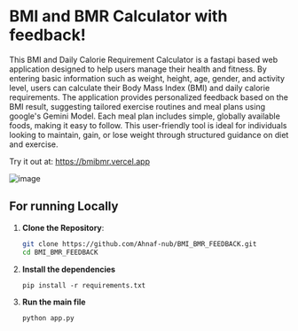 # BMI and BMR Calculator with feedback!

This BMI and Daily Calorie Requirement Calculator is a fastapi based web application designed to help users manage their health and fitness. By entering basic information such as weight, height, age, gender, and activity level, users can calculate their Body Mass Index (BMI) and daily calorie requirements. The application provides personalized feedback based on the BMI result, suggesting tailored exercise routines and meal plans using google's Gemini Model. Each meal plan includes simple, globally available foods, making it easy to follow. This user-friendly tool is ideal for individuals looking to maintain, gain, or lose weight through structured guidance on diet and exercise.

Try it out at: https://bmibmr.vercel.app

![image](https://github.com/user-attachments/assets/389d13e7-5c62-40ad-80b0-9e523ca3e51f)

## For running Locally

1. **Clone the Repository**:
   ```bash
   git clone https://github.com/Ahnaf-nub/BMI_BMR_FEEDBACK.git
   cd BMI_BMR_FEEDBACK
2. **Install the dependencies**
   ```
   pip install -r requirements.txt
3. **Run the main file**
   ```
   python app.py
